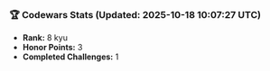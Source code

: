 ### 🏆 Codewars Stats (Updated: 2025-10-18 10:07:27 UTC)

- **Rank:** 8 kyu
- **Honor Points:** 3
- **Completed Challenges:** 1
